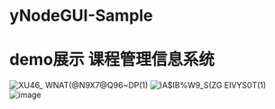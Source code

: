 # yNodeGUI-Sample

# demo展示 课程管理信息系统
![XU46_ WNAT(@N9X7@Q96~DP(1)](https://user-images.githubusercontent.com/102401735/210708153-57b217cd-1c39-4807-a5a6-3491b8a3aa7c.png)
![`)A$IB%W9_S(ZG` EIVYS0T(1)](https://user-images.githubusercontent.com/102401735/210708171-f9381628-22e6-4f81-b43f-cf506db0c33f.png)
![image](https://user-images.githubusercontent.com/102401735/210708204-9b2827bd-805b-4eec-ae7c-e2bae25f54c8.png)

